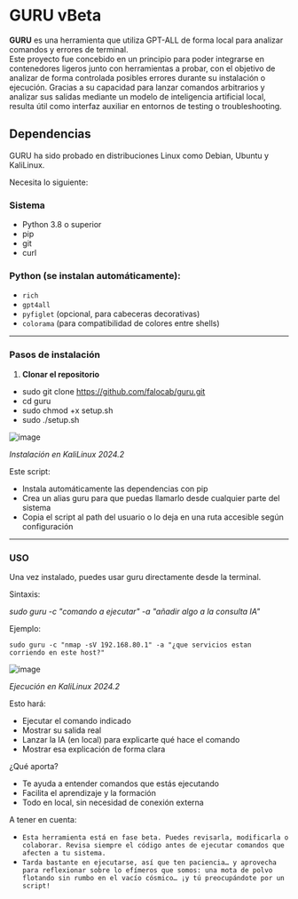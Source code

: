 
# **GURU** vBeta

**GURU** es una herramienta que utiliza GPT-ALL de forma local para analizar comandos y errores de terminal.  
Este proyecto fue concebido en un principio para poder integrarse en contenedores ligeros junto con herramientas a probar, con el objetivo de analizar de forma controlada posibles errores durante su instalación o ejecución. Gracias a su capacidad para lanzar comandos arbitrarios y analizar sus salidas mediante un modelo de inteligencia artificial local, resulta útil como interfaz auxiliar en entornos de testing o troubleshooting.


**Dependencias**
---
GURU ha sido probado en distribuciones Linux como Debian, Ubuntu y KaliLinux. 

Necesita lo siguiente:

### Sistema
- Python 3.8 o superior
- pip
- git
- curl
### Python (se instalan automáticamente):
- `rich`
- `gpt4all`
- `pyfiglet` (opcional, para cabeceras decorativas)
- `colorama` (para compatibilidad de colores entre shells)
---
### Pasos de instalación
1. **Clonar el repositorio**

- sudo git clone https://github.com/falocab/guru.git
- cd guru
- sudo chmod +x setup.sh
- sudo ./setup.sh


![image](https://github.com/user-attachments/assets/8fab3e31-5764-428f-bffd-2d5ca979be85)

*Instalación en KaliLinux 2024.2*

Este script:
   -  Instala automáticamente las dependencias con pip
   -  Crea un alias guru para que puedas llamarlo desde cualquier parte del sistema
   -  Copia el script al path del usuario o lo deja en una ruta accesible según configuración
---
### USO
Una vez instalado, puedes usar guru directamente desde la terminal.

Sintaxis:

*sudo guru -c "comando a ejecutar" -a "añadir algo a la consulta IA"*

Ejemplo:

`sudo guru -c "nmap -sV 192.168.80.1" -a "¿que servicios estan corriendo en este host?" `

![image](https://github.com/user-attachments/assets/16d618d7-7f1e-4f5e-96fa-07a8ddc3a9ae)

*Ejecución en KaliLinux 2024.2*

Esto hará:
-    Ejecutar el comando indicado
-    Mostrar su salida real
-    Lanzar la IA (en local) para explicarte qué hace el comando
-    Mostrar esa explicación de forma clara

¿Qué aporta?
-    Te ayuda a entender comandos que estás ejecutando
-    Facilita el aprendizaje y la formación
-    Todo en local, sin necesidad de conexión externa

A tener en cuenta: 
- `Esta herramienta está en fase beta. Puedes revisarla, modificarla o colaborar. Revisa siempre el código antes de ejecutar comandos que afecten a tu sistema.`
- `Tarda bastante en ejecutarse, así que ten paciencia… y aprovecha para reflexionar sobre lo efímeros que somos: una mota de polvo flotando sin rumbo en el vacío cósmico… ¡y tú preocupándote por un script!`

